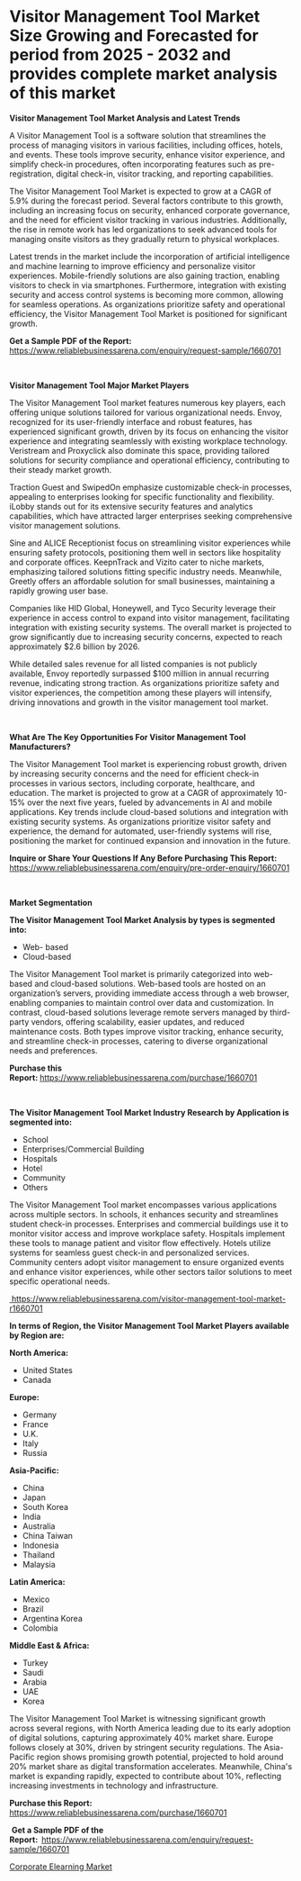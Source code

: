 <p><h1>Visitor Management Tool Market Size Growing and Forecasted for period from 2025 - 2032 and provides complete market analysis of this market</h1></p><p><strong>Visitor Management Tool Market Analysis and Latest Trends</strong></p>
<p><p>A Visitor Management Tool is a software solution that streamlines the process of managing visitors in various facilities, including offices, hotels, and events. These tools improve security, enhance visitor experience, and simplify check-in procedures, often incorporating features such as pre-registration, digital check-in, visitor tracking, and reporting capabilities.</p><p>The Visitor Management Tool Market is expected to grow at a CAGR of 5.9% during the forecast period. Several factors contribute to this growth, including an increasing focus on security, enhanced corporate governance, and the need for efficient visitor tracking in various industries. Additionally, the rise in remote work has led organizations to seek advanced tools for managing onsite visitors as they gradually return to physical workplaces.</p><p>Latest trends in the market include the incorporation of artificial intelligence and machine learning to improve efficiency and personalize visitor experiences. Mobile-friendly solutions are also gaining traction, enabling visitors to check in via smartphones. Furthermore, integration with existing security and access control systems is becoming more common, allowing for seamless operations. As organizations prioritize safety and operational efficiency, the Visitor Management Tool Market is positioned for significant growth.</p></p>
<p><strong>Get a Sample PDF of the Report:&nbsp;</strong> <a href="https://www.reliablebusinessarena.com/enquiry/request-sample/1660701?utm_campaign=3272&utm_medium=2&utm_source=Github&utm_content=ia&utm_term=10032025&utm_id=visitor-management-tool">https://www.reliablebusinessarena.com/enquiry/request-sample/1660701</a></p>
<p>&nbsp;</p>
<p><strong>Visitor Management Tool Major Market Players</strong></p>
<p><p>The Visitor Management Tool market features numerous key players, each offering unique solutions tailored for various organizational needs. Envoy, recognized for its user-friendly interface and robust features, has experienced significant growth, driven by its focus on enhancing the visitor experience and integrating seamlessly with existing workplace technology. Veristream and Proxyclick also dominate this space, providing tailored solutions for security compliance and operational efficiency, contributing to their steady market growth.</p><p>Traction Guest and SwipedOn emphasize customizable check-in processes, appealing to enterprises looking for specific functionality and flexibility. iLobby stands out for its extensive security features and analytics capabilities, which have attracted larger enterprises seeking comprehensive visitor management solutions.</p><p>Sine and ALICE Receptionist focus on streamlining visitor experiences while ensuring safety protocols, positioning them well in sectors like hospitality and corporate offices. KeepnTrack and Vizito cater to niche markets, emphasizing tailored solutions fitting specific industry needs. Meanwhile, Greetly offers an affordable solution for small businesses, maintaining a rapidly growing user base.</p><p>Companies like HID Global, Honeywell, and Tyco Security leverage their experience in access control to expand into visitor management, facilitating integration with existing security systems. The overall market is projected to grow significantly due to increasing security concerns, expected to reach approximately $2.6 billion by 2026.</p><p>While detailed sales revenue for all listed companies is not publicly available, Envoy reportedly surpassed $100 million in annual recurring revenue, indicating strong traction. As organizations prioritize safety and visitor experiences, the competition among these players will intensify, driving innovations and growth in the visitor management tool market.</p></p>
<p>&nbsp;</p>
<p><strong>What Are The Key Opportunities For Visitor Management Tool Manufacturers?</strong></p>
<p><p>The Visitor Management Tool market is experiencing robust growth, driven by increasing security concerns and the need for efficient check-in processes in various sectors, including corporate, healthcare, and education. The market is projected to grow at a CAGR of approximately 10-15% over the next five years, fueled by advancements in AI and mobile applications. Key trends include cloud-based solutions and integration with existing security systems. As organizations prioritize visitor safety and experience, the demand for automated, user-friendly systems will rise, positioning the market for continued expansion and innovation in the future.</p></p>
<p><strong>Inquire or Share Your Questions If Any Before Purchasing This Report:</strong> <a href="https://www.reliablebusinessarena.com/enquiry/pre-order-enquiry/1660701?utm_campaign=3272&utm_medium=2&utm_source=Github&utm_content=ia&utm_term=10032025&utm_id=visitor-management-tool">https://www.reliablebusinessarena.com/enquiry/pre-order-enquiry/1660701</a></p>
<p>&nbsp;</p>
<p><strong>Market Segmentation</strong></p>
<p><strong>The Visitor Management Tool Market Analysis by types is segmented into:</strong></p>
<p><ul><li>Web- based</li><li>Cloud-based</li></ul></p>
<p><p>The Visitor Management Tool market is primarily categorized into web-based and cloud-based solutions. Web-based tools are hosted on an organization’s servers, providing immediate access through a web browser, enabling companies to maintain control over data and customization. In contrast, cloud-based solutions leverage remote servers managed by third-party vendors, offering scalability, easier updates, and reduced maintenance costs. Both types improve visitor tracking, enhance security, and streamline check-in processes, catering to diverse organizational needs and preferences.</p></p>
<p><strong>Purchase this Report:&nbsp;</strong><a href="https://www.reliablebusinessarena.com/purchase/1660701?utm_campaign=3272&utm_medium=2&utm_source=Github&utm_content=ia&utm_term=10032025&utm_id=visitor-management-tool">https://www.reliablebusinessarena.com/purchase/1660701</a></p>
<p>&nbsp;</p>
<p><strong>The Visitor Management Tool Market Industry Research by Application is segmented into:</strong></p>
<p><ul><li>School</li><li>Enterprises/Commercial Building</li><li>Hospitals</li><li>Hotel</li><li>Community</li><li>Others</li></ul></p>
<p><p>The Visitor Management Tool market encompasses various applications across multiple sectors. In schools, it enhances security and streamlines student check-in processes. Enterprises and commercial buildings use it to monitor visitor access and improve workplace safety. Hospitals implement these tools to manage patient and visitor flow effectively. Hotels utilize systems for seamless guest check-in and personalized services. Community centers adopt visitor management to ensure organized events and enhance visitor experiences, while other sectors tailor solutions to meet specific operational needs.</p></p>
<p><a href="https://www.reliablebusinessarena.com/visitor-management-tool-market-r1660701?utm_campaign=3272&utm_medium=2&utm_source=Github&utm_content=ia&utm_term=10032025&utm_id=visitor-management-tool">&nbsp;https://www.reliablebusinessarena.com/visitor-management-tool-market-r1660701</a></p>
<p><strong>In terms of Region, the Visitor Management Tool Market Players available by Region are:</strong></p>
<p>
    <p> <strong> North America: </strong>
        <ul>
            <li>United States</li>
            <li>Canada</li>
        </ul>
        </p> 
    <p> <strong> Europe: </strong>
        <ul>
            <li>Germany</li>
            <li>France</li>
            <li>U.K.</li>
            <li>Italy</li>
            <li>Russia</li>
        </ul>
        </p> 
    <p> <strong> Asia-Pacific: </strong>
        <ul>
            <li>China</li>
            <li>Japan</li>
            <li>South Korea</li>
            <li>India</li>
            <li>Australia</li>
            <li>China Taiwan</li>
            <li>Indonesia</li>
            <li>Thailand</li>
            <li>Malaysia</li>
        </ul>
        </p> 
    <p> <strong> Latin America: </strong>
        <ul>
            <li>Mexico</li>
            <li>Brazil</li>
            <li>Argentina Korea</li>
            <li>Colombia</li>
        </ul>
        </p> 
    <p> <strong> Middle East & Africa: </strong>
        <ul>
            <li>Turkey</li>
            <li>Saudi</li>
            <li>Arabia</li>
            <li>UAE</li>
            <li>Korea</li>
        </ul>
    </p>
    </p>
<p><p>The Visitor Management Tool Market is witnessing significant growth across several regions, with North America leading due to its early adoption of digital solutions, capturing approximately 40% market share. Europe follows closely at 30%, driven by stringent security regulations. The Asia-Pacific region shows promising growth potential, projected to hold around 20% market share as digital transformation accelerates. Meanwhile, China's market is expanding rapidly, expected to contribute about 10%, reflecting increasing investments in technology and infrastructure.</p></p>
<p><strong>Purchase this Report: </strong><a href="https://www.reliablebusinessarena.com/purchase/1660701?utm_campaign=3272&utm_medium=2&utm_source=Github&utm_content=ia&utm_term=10032025&utm_id=visitor-management-tool">https://www.reliablebusinessarena.com/purchase/1660701</a></p>
<p>&nbsp;<strong>Get a Sample PDF of the Report:&nbsp;&nbsp;</strong><a href="https://www.reliablebusinessarena.com/enquiry/request-sample/1660701?utm_campaign=3272&utm_medium=2&utm_source=Github&utm_content=ia&utm_term=10032025&utm_id=visitor-management-tool">https://www.reliablebusinessarena.com/enquiry/request-sample/1660701</a></p>
<p><strong></strong></p>
<p><p><a href="https://github.com/djarixneoza/Market-Research-Report-List-1/blob/main/corporate-elearning-market.md?utm_campaign=3272&utm_medium=2&utm_source=Github&utm_content=ia&utm_term=10032025&utm_id=visitor-management-tool">Corporate Elearning Market</a></p></p>